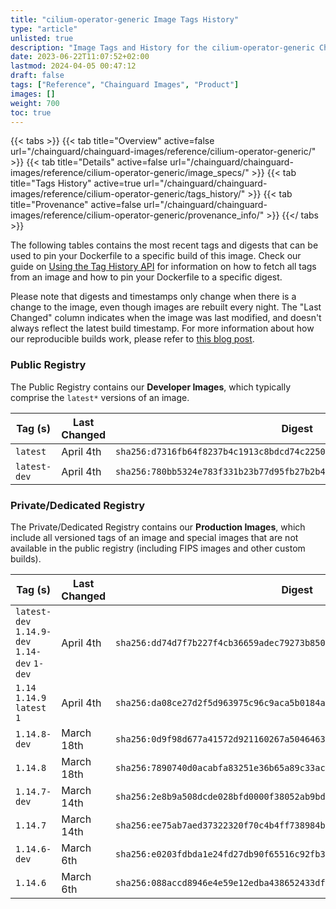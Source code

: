 ```yaml
---
title: "cilium-operator-generic Image Tags History"
type: "article"
unlisted: true
description: "Image Tags and History for the cilium-operator-generic Chainguard Image"
date: 2023-06-22T11:07:52+02:00
lastmod: 2024-04-05 00:47:12
draft: false
tags: ["Reference", "Chainguard Images", "Product"]
images: []
weight: 700
toc: true
---
```


{{< tabs >}}
{{< tab title="Overview" active=false url="/chainguard/chainguard-images/reference/cilium-operator-generic/" >}}
{{< tab title="Details" active=false url="/chainguard/chainguard-images/reference/cilium-operator-generic/image_specs/" >}}
{{< tab title="Tags History" active=true url="/chainguard/chainguard-images/reference/cilium-operator-generic/tags_history/" >}}
{{< tab title="Provenance" active=false url="/chainguard/chainguard-images/reference/cilium-operator-generic/provenance_info/" >}}
{{</ tabs >}}

The following tables contains the most recent tags and digests that can be used to pin your Dockerfile to a specific build of this image. Check our guide on [Using the Tag History API](/chainguard/chainguard-images/using-the-tag-history-api/) for information on how to fetch all tags from an image and how to pin your Dockerfile to a specific digest.

Please note that digests and timestamps only change when there is a change to the image, even though images are rebuilt every night. The "Last Changed" column indicates when the image was last modified, and doesn't always reflect the latest build timestamp. For more information about how our reproducible builds work, please refer to [this blog post](https://www.chainguard.dev/unchained/reproducing-chainguards-reproducible-image-builds).

### Public Registry
The Public Registry contains our **Developer Images**, which typically comprise the `latest*` versions of an image.

| Tag (s)       | Last Changed | Digest                                                                    |
|---------------|--------------|---------------------------------------------------------------------------|
|  `latest`     | April 4th    | `sha256:d7316fb64f8237b4c1913c8bdcd74c2250029b2d965a52f72d2ccfd2d0150244` |
|  `latest-dev` | April 4th    | `sha256:780bb5324e783f331b23b77d95fb27b2b4b922782fcdf003e5630e2e398e4adf` |


### Private/Dedicated Registry
The Private/Dedicated Registry contains our **Production Images**, which include all versioned tags of an image and special images that are not available in the public registry (including FIPS images and other custom builds).

| Tag (s)                                       | Last Changed | Digest                                                                    |
|-----------------------------------------------|--------------|---------------------------------------------------------------------------|
|  `latest-dev` `1.14.9-dev` `1.14-dev` `1-dev` | April 4th    | `sha256:dd74d7f7b227f4cb36659adec79273b8507030fc6f42cf0fe02b9a16c9f28a54` |
|  `1.14` `1.14.9` `latest` `1`                 | April 4th    | `sha256:da08ce27d2f5d963975c96c9aca5b0184aff9f20b755f2c6d81ba9ba103f15f0` |
|  `1.14.8-dev`                                 | March 18th   | `sha256:0d9f98d677a41572d921160267a5046463e8517ad3de978f743598079986a0bb` |
|  `1.14.8`                                     | March 18th   | `sha256:7890740d0acabfa83251e36b65a89c33ac95dcc10f22b44a69dde782ad4ed063` |
|  `1.14.7-dev`                                 | March 14th   | `sha256:2e8b9a508dcde028bfd0000f38052ab9bd09c652fdc7f7829cc5a5cb32a1babe` |
|  `1.14.7`                                     | March 14th   | `sha256:ee75ab7aed37322320f70c4b4ff738984bf0c1a65998feecede467d130a89d97` |
|  `1.14.6-dev`                                 | March 6th    | `sha256:e0203fdbda1e24fd27db90f65516c92fb323088c23e57cb9dda4f562f2da1a1d` |
|  `1.14.6`                                     | March 6th    | `sha256:088accd8946e4e59e12edba438652433dfad700de874c65379f16c1ddc9b0c4f` |

